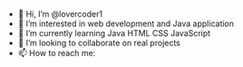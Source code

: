 - 👋 Hi, I’m @lovercoder1
- 👀 I’m interested in web development and Java application
- 🌱 I’m currently learning Java HTML CSS JavaScript 
- 💞️ I’m looking to collaborate on real projects
- 📫 How to reach me: 

<!---
lovercoder1/lovercoder1 is a ✨ special ✨ repository because its `README.md` (this file) appears on your GitHub profile.
You can click the Preview link to take a look at your changes.
--->
